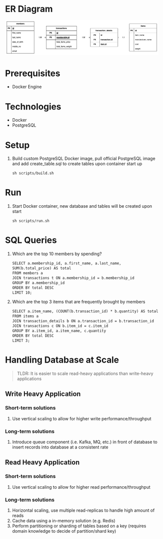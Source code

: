 # ER Diagram
<p align="center">
    <img src="er-diagram.png" alt="er-diagram"/>
</p>

# Prerequisites
- Docker Engine

# Technologies
- Docker
- PostgreSQL

# Setup
1. Build custom PostgreSQL Docker image, pull official PostgreSQL image and add create_table.sql to create tables upon container start up
    ```
    sh scripts/build.sh
    ```

# Run
1. Start Docker container, new database and tables will be created upon start
    ```
    sh scripts/run.sh
    ```

# SQL Queries
1. Which are the top 10 members by spending?
    ```
    SELECT a.membership_id, a.first_name, a.last_name, SUM(b.total_price) AS total
    FROM members a
    JOIN transactions t ON a.membership_id = b.membership_id
    GROUP BY a.membership_id
    ORDER BY total DESC
    LIMIT 10;
    ```
2. Which are the top 3 items that are frequently brought by members
    ```
    SELECT a.item_name, (COUNT(b.transaction_id) * b.quantity) AS total
    FROM items a
    JOIN transaction_details b ON a.transaction_id = b.transaction_id
    JOIN transactions c ON b.item_id = c.item_id
    GROUP BY a.item_id, a.item_name, c.quantity
    ORDER BY total DESC
    LIMIT 3;
    ```

# Handling Database at Scale

> TLDR: It is easier to scale read-heavy applications than write-heavy applications

## Write Heavy Application

### Short-term solutions
1. Use vertical scaling to allow for higher write performance/throughput

### Long-term solutions
1. Introduce queue component (i.e. Kafka, MQ, etc.) in front of database to insert records into database at a consistent rate

## Read Heavy Application

### Short-term solutions
1. Use vertical scaling to allow for higher read performance/throughput

### Long-term solutions
1. Horizontal scaling, use multiple read-replicas to handle high amount of reads
2. Cache data using a in-memory solution (e.g. Redis)
3. Perform partitioning or sharding of tables based on a key (requires domain knowledge to decide of partition/shard key)